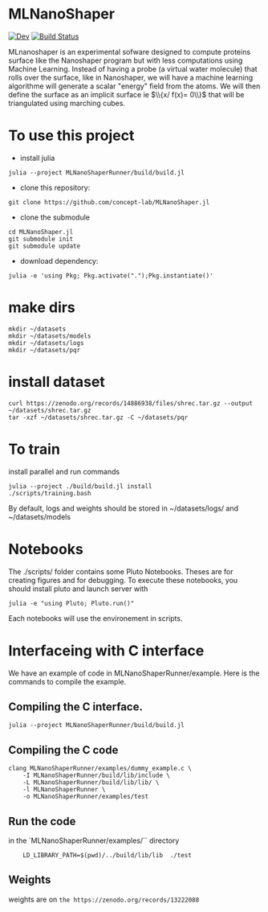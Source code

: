 # MLNanoShaper

[![Dev](https://img.shields.io/badge/docs-dev-blue.svg)](https://concept-lab.github.io/MLNanoShaper.jl/dev/)
[![Build Status](https://github.com/concept-lab/MLNanoShaper.jl/actions/workflows/CI.yml/badge.svg?branch=main)](https://github.com/hack-hard/MLNanoShaper.jl/actions/workflows/CI.yml?query=branch%3Amain)

MLnanoshaper is an experimental sofware designed to compute proteins surface like the Nanoshaper program but with less computations using Machine Learning.
Instead of having a probe (a virtual water molecule) that rolls over the surface, like in Nanoshaper, we will have a machine learning algorithme will generate a scalar "energy" field from the atoms. We will then define the surface as an implicit surface ie $\\{x/ f(x)= 0\\}$ that will be triangulated using marching cubes.


# To use this project
- install julia
```
julia --project MLNanoShaperRunner/build/build.jl
```
- clone this repository:
```
git clone https://github.com/concept-lab/MLNanoShaper.jl
```
- clone the submodule
```
cd MLNanoShaper.jl
git submodule init
git submodule update
```
- download dependency:
```
julia -e 'using Pkg; Pkg.activate(".");Pkg.instantiate()'
```
# make dirs
```
mkdir ~/datasets
mkdir ~/datasets/models
mkdir ~/datasets/logs
mkdir ~/datasets/pqr
```
# install dataset
```
curl https://zenodo.org/records/14886938/files/shrec.tar.gz --output ~/datasets/shrec.tar.gz 
tar -xzf ~/datasets/shrec.tar.gz -C ~/datasets/pqr
```

# To train 
install parallel and run commands
```
julia --project ./build/build.jl install
./scripts/training.bash
```

By default, logs and weights should be stored in ~/datasets/logs/ and ~/datasets/models


# Notebooks
The ./scripts/ folder contains some Pluto Notebooks. Theses are for creating figures and for debugging. To execute these notebooks, you should install pluto and launch server with 
```
julia -e "using Pluto; Pluto.run()"
```

Each notebooks will use the environement in scripts.

# Interfaceing with C interface
We have an example of code in MLNanoShaperRunner/example. Here is the commands to compile the example.
## Compiling the C interface.
```
julia --project MLNanoShaperRunner/build/build.jl
```
## Compiling the C code
``` 
clang MLNanoShaperRunner/examples/dummy_example.c \
    -I MLNanoShaperRunner/build/lib/include \
    -L MLNanoShaperRunner/build/lib/lib/ \
    -l MLNanoShaperRunner \
    -o MLNanoShaperRunner/examples/test
```
## Run the code
in the `MLNanoShaperRunner/examples/`` directory
```
    LD_LIBRARY_PATH=$(pwd)/../build/lib/lib  ./test
```
## Weights
weights are on `the https://zenodo.org/records/13222088`
